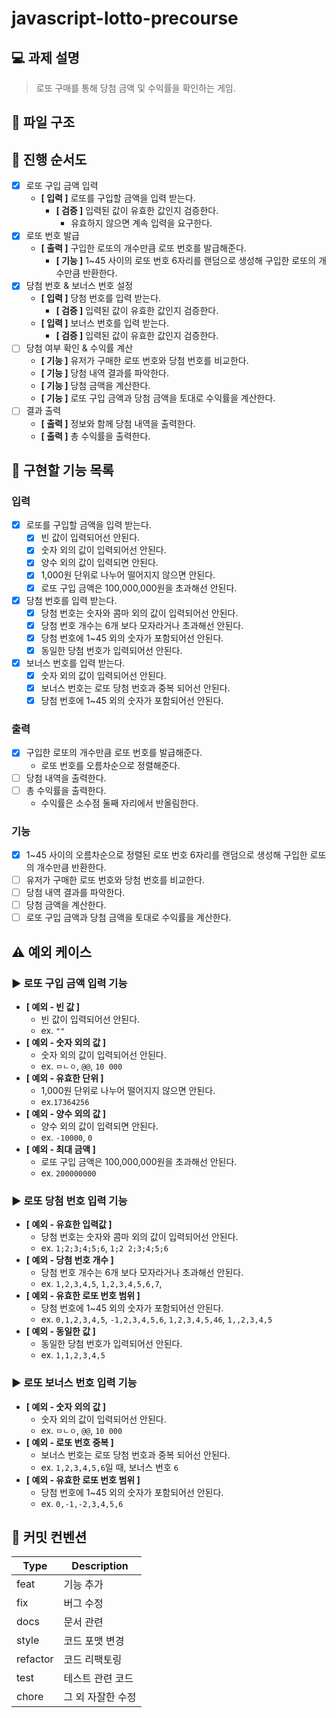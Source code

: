 # javascript-lotto-precourse

## 💻 과제 설명

> 로또 구매를 통해 당첨 금액 및 수익률을 확인하는 게임.

## 📂 파일 구조

## 📝 진행 순서도

- [x] 로또 구입 금액 입력
    - **[ 입력 ]** 로또를 구입할 금액을 입력 받는다.
        - **[ 검증 ]** 입력된 값이 유효한 값인지 검증한다.
            - 유효하지 않으면 계속 입력을 요구한다.
- [x] 로또 번호 발급
    - **[ 출력 ]** 구입한 로또의 개수만큼 로또 번호를 발급해준다.
        - **[ 기능 ]** 1~45 사이의 로또 번호 6자리를 랜덤으로 생성해 구입한 로또의 개수만큼 반환한다.
- [x] 당첨 번호 & 보너스 번호 설정
    - **[ 입력 ]** 당첨 번호를 입력 받는다.
        - **[ 검증 ]** 입력된 값이 유효한 값인지 검증한다.
    - **[ 입력 ]** 보너스 번호를 입력 받는다.
        - **[ 검증 ]** 입력된 값이 유효한 값인지 검증한다.
- [ ] 당첨 여부 확인 & 수익률 계산
    - **[ 기능 ]** 유저가 구매한 로또 번호와 당첨 번호를 비교한다.
    - **[ 기능 ]** 당첨 내역 결과를 파악한다.
    - **[ 기능 ]** 당첨 금액을 계산한다.
    - **[ 기능 ]** 로또 구입 금액과 당첨 금액을 토대로 수익률을 계산한다.
- [ ] 결과 출력
    - **[ 출력 ]** 정보와 함께 당첨 내역을 출력한다.
    - **[ 출력 ]** 총 수익률을 출력한다.

## 📑 구현할 기능 목록

### 입력

- [x] 로또를 구입할 금액을 입력 받는다.
    - [x] 빈 값이 입력되어선 안된다.
    - [x] 숫자 외의 값이 입력되어선 안된다.
    - [x] 양수 외의 값이 입력되면 안된다.
    - [x] 1,000원 단위로 나누어 떨어지지 않으면 안된다.
    - [x] 로또 구입 금액은 100,000,000원을 초과해선 안된다.
- [x] 당첨 번호를 입력 받는다.
    - [x] 당첨 번호는 숫자와 콤마 외의 값이 입력되어선 안된다.
    - [x] 당첨 번호 개수는 6개 보다 모자라거나 초과해선 안된다.
    - [x] 당첨 번호에 1~45 외의 숫자가 포함되어선 안된다.
    - [x] 동일한 당첨 번호가 입력되어선 안된다.
- [x] 보너스 번호를 입력 받는다.
    - [x] 숫자 외의 값이 입력되어선 안된다.
    - [x] 보너스 번호는 로또 당첨 번호과 중복 되어선 안된다.
    - [x] 당첨 번호에 1~45 외의 숫자가 포함되어선 안된다.

### 출력

- [x] 구입한 로또의 개수만큼 로또 번호를 발급해준다.
    - 로또 번호를 오름차순으로 정렬해준다.
- [ ] 당첨 내역을 출력한다.
- [ ] 총 수익률을 출력한다.
    - 수익률은 소수점 둘째 자리에서 반올림한다.

### 기능

- [x] 1~45 사이의 오름차순으로 정렬된 로또 번호 6자리를 랜덤으로 생성해 구입한 로또의 개수만큼 반환한다.
- [ ] 유저가 구매한 로또 번호와 당첨 번호를 비교한다.
- [ ] 당첨 내역 결과를 파악한다.
- [ ] 당첨 금액을 계산한다.
- [ ] 로또 구입 금액과 당첨 금액을 토대로 수익률을 계산한다.

## ⚠️ 예외 케이스

### ▶️ 로또 구입 금액 입력 기능

- **[ 예외 - 빈 값 ]**
    - 빈 값이 입력되어선 안된다.
    - ex. `""`
- **[ 예외 - 숫자 외의 값 ]**
    - 숫자 외의 값이 입력되어선 안된다.
    - ex. `ㅁㄴㅇ`, `@@`, `10 000`
- **[ 예외 - 유효한 단위 ]**
    - 1,000원 단위로 나누어 떨어지지 않으면 안된다.
    - ex.`17364256`
- **[ 예외 - 양수 외의 값 ]**
    - 양수 외의 값이 입력되면 안된다.
    - ex. `-10000`, `0`
- **[ 예외 - 최대 금액 ]**
    - 로또 구입 금액은 100,000,000원을 초과해선 안된다.
    - ex. `200000000`

### ▶️ 로또 당첨 번호 입력 기능

- **[ 예외 - 유효한 입력값 ]**
    - 당첨 번호는 숫자와 콤마 외의 값이 입력되어선 안된다.
    - ex. `1;2;3;4;5;6`, `1;2 2;3;4;5;6`
- **[ 예외 - 당첨 번호 개수 ]**
    - 당첨 번호 개수는 6개 보다 모자라거나 초과해선 안된다.
    - ex. `1,2,3,4,5`, `1,2,3,4,5,6,7`, ` `
- **[ 예외 - 유효한 로또 번호 범위 ]**
    - 당첨 번호에 1~45 외의 숫자가 포함되어선 안된다.
    - ex. `0,1,2,3,4,5`, `-1,2,3,4,5,6`, `1,2,3,4,5,46`, `1,,2,3,4,5`
- **[ 예외 - 동일한 값 ]**
    - 동일한 당첨 번호가 입력되어선 안된다.
    - ex. `1,1,2,3,4,5`

### ▶️ 로또 보너스 번호 입력 기능

- **[ 예외 - 숫자 외의 값 ]**
    - 숫자 외의 값이 입력되어선 안된다.
    - ex. `ㅁㄴㅇ`, `@@`, `10 000`
- **[ 예외 - 로또 번호 중복 ]**
    - 보너스 번호는 로또 당첨 번호과 중복 되어선 안된다.
    - ex. `1,2,3,4,5,6`일 때, 보너스 번호 `6`
- **[ 예외 - 유효한 로또 번호 범위 ]**
    - 당첨 번호에 1~45 외의 숫자가 포함되어선 안된다.
    - ex. `0,-1,-2,3,4,5,6`

## 🤙 커밋 컨벤션

| Type     | Description |
|----------|-------------|
| feat     | 기능 추가       |
| fix      | 버그 수정       |
| docs     | 문서 관련       |
| style    | 코드 포맷 변경    |
| refactor | 코드 리팩토링     |
| test     | 테스트 관련 코드   |
| chore    | 그 외 자잘한 수정  |
